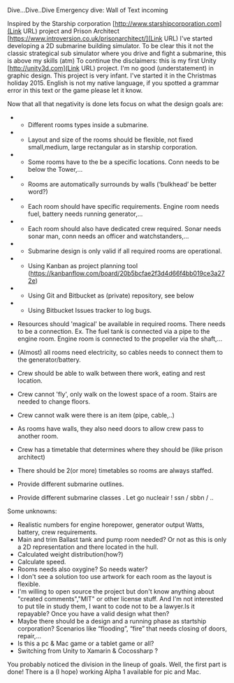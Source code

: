 Dive...Dive..Dive
Emergency dive: Wall of Text incoming

Inspired by the Starship corporation [http://www.starshipcorporation.com](Link URL) project and Prison Architect [https://www.introversion.co.uk/prisonarchitect/](Link URL) I've started developing a 2D submarine building simulator. 
To be clear this it not the classic strategical  sub simulator where you drive and fight a submarine, this is above my skills (atm)
To continue the disclaimers: this is my first Unity [http://unity3d.com](Link URL) project. 
I'm no good (understatement) in graphic design.
This project is very infant. I've started it in the Christmas holiday 2015.
English is not my native language, if you spotted a grammar error in this text or the game please let it know.

Now that all that negativity is done lets focus on what the design goals are:
* * Different rooms types inside a submarine. 
* * Layout and size of the rooms should be flexible, not fixed  small,medium, large rectangular as in starship corporation.
* * Some rooms have to the be a specific locations. Conn needs to be below the Tower,...
* * Rooms are automatically surrounds by walls (‘bulkhead’ be better word?)
* * Each room should have specific requirements. Engine room needs fuel, battery needs running generator,...
* * Each room should also have dedicated crew required. Sonar needs sonar man, conn needs an officer and watchstanders,...
* * Submarine design is only valid if all required rooms are operational.
* * Using Kanban as project planning tool (https://kanbanflow.com/board/20b5bcfae2f3d4d66f4bb019ce3a272e)
* * Using Git and Bitbucket as (private) repository, see below
* * Using Bitbucket Issues tracker to log bugs.


* Resources should 'magical' be available in required rooms. There needs to be a connection. Ex. The fuel tank is connected via a pipe to the engine room. Engine room is connected to the propeller via the shaft,...
* (Almost) all rooms need electricity, so cables needs to connect them to the generator/battery.
* Crew should be able to walk between there work, eating and rest location.
* Crew cannot 'fly', only walk on the lowest space of a room. Stairs are needed to change floors.
* Crew cannot walk were there is an item (pipe, cable,..)
* As rooms have walls, they also need doors to allow crew pass to another room.
* Crew has a timetable that determines where they should be (like prison architect)
* There should be 2(or more) timetables so rooms are always staffed.
* Provide different submarine outlines.
* Provide different submarine classes . Let go nucleair !  ssn / sbbn / ..

Some unknowns:
* Realistic numbers for engine horepower, generator output Watts, battery, crew requirements.
* Main and trim Ballast tank and pump room needed?  Or not as this is only a 2D representation and there located in the hull.
* Calculated weight distribution(how?)
* Calculate speed.
* Rooms needs also oxygine? So needs water?
* I don't see a solution too use artwork for each room as the layout is flexible.
* I'm willing to open source the project but don't know anything about "created comments","MIT" or other license stuff. And I'm not interested to put tile in study them, I want to code not to be a lawyer.Is it repayable? Once you have a valid design what then?
* Maybe there should be a design and a running phase as startship corporation? Scenarios like “flooding”, “fire” that needs closing of doors, repair,…
* Is this a pc & Mac game or a tablet game or all?
* Switching from Unity to Xamarin & Cocossharp ?


You probably noticed the division in the lineup of goals. 
Well, the first part is done! There is a (I hope) working Alpha 1 available for pic and Mac.